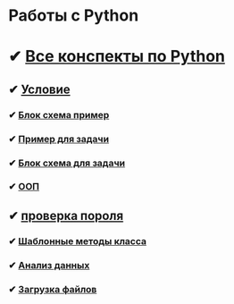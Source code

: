 # Работы с Python 

  # ✔ [Все конспекты по Python](https://colab.research.google.com/drive/1R_Um3CBWWaGPtNSjO15lXCPr-TCgQcKy#scrollTo=kLu0vpxg7VPf)
 
  ## ✔ [Условие](https://colab.research.google.com/drive/1R_Um3CBWWaGPtNSjO15lXCPr-TCgQcKy#scrollTo=_)

  ### ✔ [Блок схема пример](https://colab.research.google.com/drive/1R_Um3CBWWaGPtNSjO15lXCPr-TCgQcKy#scrollTo=_)

  ###  ✔ [Пример для задачи](https://colab.research.google.com/drive/1R_Um3CBWWaGPtNSjO15lXCPr-TCgQcKy#scrollTo=_)

  ###  ✔ [Блок схема для задачи](https://colab.research.google.com/drive/1R_Um3CBWWaGPtNSjO15lXCPr-TCgQcKy#scrollTo=_)

  
  
  ### ✔ [ООП](https://colab.research.google.com/drive/1R_Um3CBWWaGPtNSjO15lXCPr-TCgQcKy#scrollTo=_)

  ## ✔ [проверка пороля](https://colab.research.google.com/drive/1R_Um3CBWWaGPtNSjO15lXCPr-TCgQcKy#scrollTo=_)

  ### ✔ [Шаблонные методы класса](https://colab.research.google.com/drive/1R_Um3CBWWaGPtNSjO15lXCPr-TCgQcKy#scrollTo=_)

  ### ✔ [Анализ данных](https://colab.research.google.com/drive/1R_Um3CBWWaGPtNSjO15lXCPr-TCgQcKy#scrollTo=_)

  ### ✔ [Загрузка файлов](https://colab.research.google.com/drive/1R_Um3CBWWaGPtNSjO15lXCPr-TCgQcKy#scrollTo=_)


   
